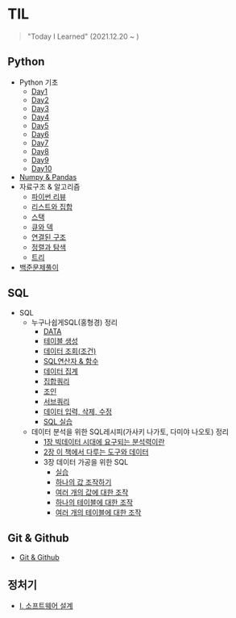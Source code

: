 # TIL

> "Today I Learned" (2021.12.20 ~ )

## Python
- Python 기초
  - [Day1](https://github.com/JngMkk/TIL/tree/main/Python/Python%EA%B8%B0%EC%B4%88/01_Day1)
  - [Day2](https://github.com/JngMkk/TIL/tree/main/Python/Python%EA%B8%B0%EC%B4%88/02_Day2)
  - [Day3](https://github.com/JngMkk/TIL/tree/main/Python/Python%EA%B8%B0%EC%B4%88/03_Day3)
  - [Day4](https://github.com/JngMkk/TIL/tree/main/Python/Python%EA%B8%B0%EC%B4%88/04_Day4)
  - [Day5](https://github.com/JngMkk/TIL/tree/main/Python/Python%EA%B8%B0%EC%B4%88/05_Day5)
  - [Day6](https://github.com/JngMkk/TIL/tree/main/Python/Python%EA%B8%B0%EC%B4%88/06_Day6)
  - [Day7](https://github.com/JngMkk/TIL/tree/main/Python/Python%EA%B8%B0%EC%B4%88/07_Day7)
  - [Day8](https://github.com/JngMkk/TIL/tree/main/Python/Python%EA%B8%B0%EC%B4%88/08_Day8)
  - [Day9](https://github.com/JngMkk/TIL/tree/main/Python/Python%EA%B8%B0%EC%B4%88/09_Day9)
  - [Day10](https://github.com/JngMkk/TIL/tree/main/Python/Python%EA%B8%B0%EC%B4%88/10_Day10)
- [Numpy & Pandas](https://github.com/JngMkk/TIL/tree/main/Python/Numpy%20%26%20Pandas)
- 자료구조 & 알고리즘
  - [파이썬 리뷰](https://github.com/JngMkk/TIL/tree/main/Python/%EC%9E%90%EB%A3%8C%EA%B5%AC%EC%A1%B0%EC%99%80%20%EC%95%8C%EA%B3%A0%EB%A6%AC%EC%A6%98/01_PythonReview)
  - [리스트와 집합](https://github.com/JngMkk/TIL/tree/main/Python/%EC%9E%90%EB%A3%8C%EA%B5%AC%EC%A1%B0%EC%99%80%20%EC%95%8C%EA%B3%A0%EB%A6%AC%EC%A6%98/02_List%20%26%20Set)
  - [스택](https://github.com/JngMkk/TIL/tree/main/Python/%EC%9E%90%EB%A3%8C%EA%B5%AC%EC%A1%B0%EC%99%80%20%EC%95%8C%EA%B3%A0%EB%A6%AC%EC%A6%98/03_Stack)
  - [큐와 덱](https://github.com/JngMkk/TIL/tree/main/Python/%EC%9E%90%EB%A3%8C%EA%B5%AC%EC%A1%B0%EC%99%80%20%EC%95%8C%EA%B3%A0%EB%A6%AC%EC%A6%98/04_Queue%20%26%20Deque)
  - [연결된 구조](https://github.com/JngMkk/TIL/tree/main/Python/%EC%9E%90%EB%A3%8C%EA%B5%AC%EC%A1%B0%EC%99%80%20%EC%95%8C%EA%B3%A0%EB%A6%AC%EC%A6%98/05_LinkedStructure)
  - [정렬과 탐색](https://github.com/JngMkk/TIL/tree/main/Python/%EC%9E%90%EB%A3%8C%EA%B5%AC%EC%A1%B0%EC%99%80%20%EC%95%8C%EA%B3%A0%EB%A6%AC%EC%A6%98/06_Sorting%20%26%20Searching)
  - [트리](https://github.com/JngMkk/TIL/tree/main/Python/%EC%9E%90%EB%A3%8C%EA%B5%AC%EC%A1%B0%EC%99%80%20%EC%95%8C%EA%B3%A0%EB%A6%AC%EC%A6%98/07_Tree)
- [백준문제풀이](https://github.com/JngMkk/TIL/tree/main/Python/%EB%B0%B1%EC%A4%80_ex)

## SQL
- SQL
  - 누구나쉽게SQL(홍형경) 정리
    - [DATA](https://github.com/JngMkk/TIL/tree/master/SQL/%EB%88%84%EA%B5%AC%EB%82%98%EC%89%BD%EA%B2%8CSQL(%ED%99%8D%ED%98%95%EA%B2%BD)/data)
    - [테이블 생성](https://github.com/JngMkk/TIL/blob/master/SQL/%EB%88%84%EA%B5%AC%EB%82%98%EC%89%BD%EA%B2%8CSQL(%ED%99%8D%ED%98%95%EA%B2%BD)/1_%ED%85%8C%EC%9D%B4%EB%B8%94%EC%83%9D%EC%84%B1.sql)
    - [데이터 조회(조건)](https://github.com/JngMkk/TIL/blob/master/SQL/%EB%88%84%EA%B5%AC%EB%82%98%EC%89%BD%EA%B2%8CSQL(%ED%99%8D%ED%98%95%EA%B2%BD)/2_%EB%8D%B0%EC%9D%B4%ED%84%B0%EC%A1%B0%ED%9A%8C(%EC%A1%B0%EA%B1%B4).sql)
    - [SQL연산자 & 함수](https://github.com/JngMkk/TIL/blob/master/SQL/%EB%88%84%EA%B5%AC%EB%82%98%EC%89%BD%EA%B2%8CSQL(%ED%99%8D%ED%98%95%EA%B2%BD)/3_SQL%EC%97%B0%EC%82%B0%EC%9E%90_%ED%95%A8%EC%88%98.sql)
    - [데이터 집계](https://github.com/JngMkk/TIL/blob/master/SQL/%EB%88%84%EA%B5%AC%EB%82%98%EC%89%BD%EA%B2%8CSQL(%ED%99%8D%ED%98%95%EA%B2%BD)/4_%EB%8D%B0%EC%9D%B4%ED%84%B0%20%EC%A7%91%EA%B3%84.sql)
    - [집합쿼리](https://github.com/JngMkk/TIL/blob/master/SQL/%EB%88%84%EA%B5%AC%EB%82%98%EC%89%BD%EA%B2%8CSQL(%ED%99%8D%ED%98%95%EA%B2%BD)/5_%EC%A7%91%ED%95%A9%EC%BF%BC%EB%A6%AC.sql)
    - [조인](https://github.com/JngMkk/TIL/blob/master/SQL/%EB%88%84%EA%B5%AC%EB%82%98%EC%89%BD%EA%B2%8CSQL(%ED%99%8D%ED%98%95%EA%B2%BD)/6_%EC%A1%B0%EC%9D%B8.sql)
    - [서브쿼리](https://github.com/JngMkk/TIL/blob/master/SQL/%EB%88%84%EA%B5%AC%EB%82%98%EC%89%BD%EA%B2%8CSQL(%ED%99%8D%ED%98%95%EA%B2%BD)/7_%EC%84%9C%EB%B8%8C%EC%BF%BC%EB%A6%AC.sql)
    - [데이터 입력, 삭제, 수정](https://github.com/JngMkk/TIL/blob/master/SQL/%EB%88%84%EA%B5%AC%EB%82%98%EC%89%BD%EA%B2%8CSQL(%ED%99%8D%ED%98%95%EA%B2%BD)/8_%EB%8D%B0%EC%9D%B4%ED%84%B0%EC%9E%85%EB%A0%A5%EC%82%AD%EC%A0%9C%EC%88%98%EC%A0%95.sql)
    - [SQL 실습](https://github.com/JngMkk/TIL/blob/master/SQL/%EB%88%84%EA%B5%AC%EB%82%98%EC%89%BD%EA%B2%8CSQL(%ED%99%8D%ED%98%95%EA%B2%BD)/9_SQL%EC%8B%A4%EC%8A%B5.sql)
  - 데이터 분석을 위한 SQL레시피(가사키 나가토, 다미야 나오토) 정리
    - [1장 빅데이터 시대에 요구되는 분석력이란](https://github.com/JngMkk/TIL/blob/main/SQL/%EB%8D%B0%EC%9D%B4%ED%84%B0%EB%B6%84%EC%84%9D%EC%9D%84%20%EC%9C%84%ED%95%9C%20SQL%EB%A0%88%EC%8B%9C%ED%94%BC(%EB%82%98%EC%82%AC%ED%82%A4%EB%82%98%EA%B0%80%ED%86%A0)/1%EC%9E%A5%20%EB%B9%85%EB%8D%B0%EC%9D%B4%ED%84%B0%20%EC%8B%9C%EB%8C%80%EC%97%90%20%EC%9A%94%EA%B5%AC%EB%90%98%EB%8A%94%20%EB%B6%84%EC%84%9D%EB%A0%A5%EC%9D%B4%EB%9E%80/1%EC%9E%A5%20%EB%B9%85%EB%8D%B0%EC%9D%B4%ED%84%B0%20%EC%8B%9C%EB%8C%80%EC%97%90%20%EC%9A%94%EA%B5%AC%EB%90%98%EB%8A%94%20%EB%B6%84%EC%84%9D%EB%A0%A5%EC%9D%B4%EB%9E%80.md)
    - [2장 이 책에서 다루는 도구와 데이터](https://github.com/JngMkk/TIL/blob/main/SQL/%EB%8D%B0%EC%9D%B4%ED%84%B0%EB%B6%84%EC%84%9D%EC%9D%84%20%EC%9C%84%ED%95%9C%20SQL%EB%A0%88%EC%8B%9C%ED%94%BC(%EB%82%98%EC%82%AC%ED%82%A4%EB%82%98%EA%B0%80%ED%86%A0)/2%EC%9E%A5%20%EC%9D%B4%20%EC%B1%85%EC%97%90%EC%84%9C%20%EB%8B%A4%EB%A3%A8%EB%8A%94%20%EB%8F%84%EA%B5%AC%EC%99%80%20%EB%8D%B0%EC%9D%B4%ED%84%B0/2%EC%9E%A5%20%EC%9D%B4%20%EC%B1%85%EC%97%90%EC%84%9C%20%EB%8B%A4%EB%A3%A8%EB%8A%94%20%EB%8F%84%EA%B5%AC%EC%99%80%20%EB%8D%B0%EC%9D%B4%ED%84%B0.md)
    - 3장 데이터 가공을 위한 SQL
      - [실습](https://github.com/JngMkk/TIL/tree/main/SQL/%EB%8D%B0%EC%9D%B4%ED%84%B0%EB%B6%84%EC%84%9D%EC%9D%84%20%EC%9C%84%ED%95%9C%20SQL%EB%A0%88%EC%8B%9C%ED%94%BC(%EB%82%98%EC%82%AC%ED%82%A4%EB%82%98%EA%B0%80%ED%86%A0)/3%EC%9E%A5%20%EB%8D%B0%EC%9D%B4%ED%84%B0%20%EA%B0%80%EA%B3%B5%EC%9D%84%20%EC%9C%84%ED%95%9C%20SQL/%EC%8B%A4%EC%8A%B5)
      - [하나의 값 조작하기](https://github.com/JngMkk/TIL/blob/main/SQL/%EB%8D%B0%EC%9D%B4%ED%84%B0%EB%B6%84%EC%84%9D%EC%9D%84%20%EC%9C%84%ED%95%9C%20SQL%EB%A0%88%EC%8B%9C%ED%94%BC(%EB%82%98%EC%82%AC%ED%82%A4%EB%82%98%EA%B0%80%ED%86%A0)/3%EC%9E%A5%20%EB%8D%B0%EC%9D%B4%ED%84%B0%20%EA%B0%80%EA%B3%B5%EC%9D%84%20%EC%9C%84%ED%95%9C%20SQL/1_%ED%95%98%EB%82%98%EC%9D%98%20%EA%B0%92%20%EC%A1%B0%EC%9E%91%ED%95%98%EA%B8%B0.md)
      - [여러 개의 값에 대한 조작](https://github.com/JngMkk/TIL/blob/main/SQL/%EB%8D%B0%EC%9D%B4%ED%84%B0%EB%B6%84%EC%84%9D%EC%9D%84%20%EC%9C%84%ED%95%9C%20SQL%EB%A0%88%EC%8B%9C%ED%94%BC(%EB%82%98%EC%82%AC%ED%82%A4%EB%82%98%EA%B0%80%ED%86%A0)/3%EC%9E%A5%20%EB%8D%B0%EC%9D%B4%ED%84%B0%20%EA%B0%80%EA%B3%B5%EC%9D%84%20%EC%9C%84%ED%95%9C%20SQL/2_%EC%97%AC%EB%9F%AC%20%EA%B0%9C%EC%9D%98%20%EA%B0%92%EC%97%90%20%EB%8C%80%ED%95%9C%20%EC%A1%B0%EC%9E%91.md)
      - [하나의 테이블에 대한 조작](https://github.com/JngMkk/TIL/blob/main/SQL/%EB%8D%B0%EC%9D%B4%ED%84%B0%EB%B6%84%EC%84%9D%EC%9D%84%20%EC%9C%84%ED%95%9C%20SQL%EB%A0%88%EC%8B%9C%ED%94%BC(%EB%82%98%EC%82%AC%ED%82%A4%EB%82%98%EA%B0%80%ED%86%A0)/3%EC%9E%A5%20%EB%8D%B0%EC%9D%B4%ED%84%B0%20%EA%B0%80%EA%B3%B5%EC%9D%84%20%EC%9C%84%ED%95%9C%20SQL/3_%ED%95%98%EB%82%98%EC%9D%98%20%ED%85%8C%EC%9D%B4%EB%B8%94%EC%97%90%20%EB%8C%80%ED%95%9C%20%EC%A1%B0%EC%9E%91.md)
      - [여러 개의 테이블에 대한 조작](https://github.com/JngMkk/TIL/blob/main/SQL/%EB%8D%B0%EC%9D%B4%ED%84%B0%EB%B6%84%EC%84%9D%EC%9D%84%20%EC%9C%84%ED%95%9C%20SQL%EB%A0%88%EC%8B%9C%ED%94%BC(%EB%82%98%EC%82%AC%ED%82%A4%EB%82%98%EA%B0%80%ED%86%A0)/3%EC%9E%A5%20%EB%8D%B0%EC%9D%B4%ED%84%B0%20%EA%B0%80%EA%B3%B5%EC%9D%84%20%EC%9C%84%ED%95%9C%20SQL/4_%EC%97%AC%EB%9F%AC%20%EA%B0%9C%EC%9D%98%20%ED%85%8C%EC%9D%B4%EB%B8%94%EC%97%90%20%EB%8C%80%ED%95%9C%20%EC%A1%B0%EC%9E%91.md)

## Git & Github
- [Git & Github](https://github.com/JngMkk/TIL/blob/master/Git%20%26%20Github/Git%26Github.md)

## 정처기
- [I. 소프트웨어 설계](https://github.com/JngMkk/TIL/blob/main/%EC%A0%95%EC%B2%98%EA%B8%B0/01_%EC%86%8C%ED%94%84%ED%8A%B8%EC%9B%A8%EC%96%B4%20%EC%84%A4%EA%B3%84.md)